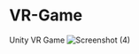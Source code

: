# VR-Game
Unity VR Game
![Screenshot (4)](https://user-images.githubusercontent.com/43964071/54600742-78c67300-4a63-11e9-9775-08506047d14f.png)
